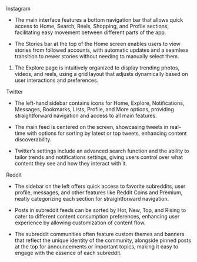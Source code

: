 Instagram

* The main interface features a bottom navigation bar that allows quick access to Home, Search, Reels, Shopping, and Profile sections, facilitating easy movement between different parts of the app.

* The Stories bar at the top of the Home screen enables users to view stories from followed accounts, with automatic updates and a seamless transition to newer stories without needing to manually select them.

1. The Explore page is intuitively organized to display trending photos, videos, and reels, using a grid layout that adjusts dynamically based on user interactions and preferences.

Twitter

* The left-hand sidebar contains icons for Home, Explore, Notifications, Messages, Bookmarks, Lists, Profile, and More options, providing straightforward navigation and access to all main features.

* The main feed is centered on the screen, showcasing tweets in real-time with options for sorting by latest or top tweets, enhancing content discoverability.

* Twitter’s settings include an advanced search function and the ability to tailor trends and notifications settings, giving users control over what content they see and how they interact with it.

Reddit

* The sidebar on the left offers quick access to favorite subreddits, user profile, messages, and other features like Reddit Coins and Premium, neatly categorizing each section for straightforward navigation.

* Posts in subreddit feeds can be sorted by Hot, New, Top, and Rising to cater to different content consumption preferences, enhancing user experience by allowing customization of content flow.

* The subreddit communities often feature custom themes and banners that reflect the unique identity of the community, alongside pinned posts at the top for announcements or important topics, making it easy to engage with the essence of each subreddit.